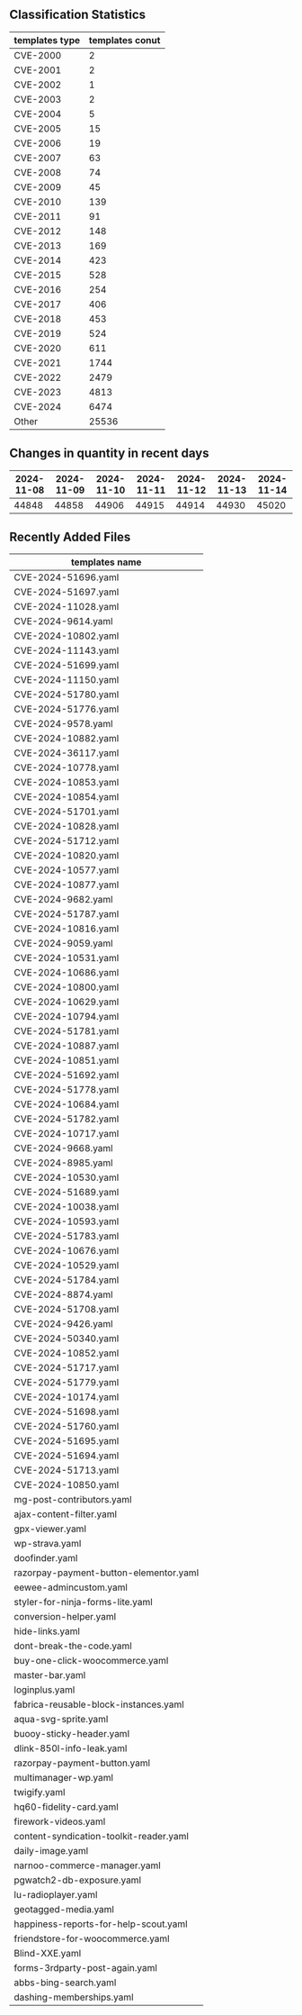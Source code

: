## Classification Statistics
| templates type | templates conut | 
| --- | --- |
| CVE-2000 | 2 |
| CVE-2001 | 2 |
| CVE-2002 | 1 |
| CVE-2003 | 2 |
| CVE-2004 | 5 |
| CVE-2005 | 15 |
| CVE-2006 | 19 |
| CVE-2007 | 63 |
| CVE-2008 | 74 |
| CVE-2009 | 45 |
| CVE-2010 | 139 |
| CVE-2011 | 91 |
| CVE-2012 | 148 |
| CVE-2013 | 169 |
| CVE-2014 | 423 |
| CVE-2015 | 528 |
| CVE-2016 | 254 |
| CVE-2017 | 406 |
| CVE-2018 | 453 |
| CVE-2019 | 524 |
| CVE-2020 | 611 |
| CVE-2021 | 1744 |
| CVE-2022 | 2479 |
| CVE-2023 | 4813 |
| CVE-2024 | 6474 |
| Other | 25536 |
## Changes in quantity in recent days
|2024-11-08 | 2024-11-09 | 2024-11-10 | 2024-11-11 | 2024-11-12 | 2024-11-13 | 2024-11-14|
|--- | ------ | ------ | ------ | ------ | ------ | ---|
|44848 | 44858 | 44906 | 44915 | 44914 | 44930 | 45020|
## Recently Added Files
| templates name | 
| --- |
| CVE-2024-51696.yaml |
| CVE-2024-51697.yaml |
| CVE-2024-11028.yaml |
| CVE-2024-9614.yaml |
| CVE-2024-10802.yaml |
| CVE-2024-11143.yaml |
| CVE-2024-51699.yaml |
| CVE-2024-11150.yaml |
| CVE-2024-51780.yaml |
| CVE-2024-51776.yaml |
| CVE-2024-9578.yaml |
| CVE-2024-10882.yaml |
| CVE-2024-36117.yaml |
| CVE-2024-10778.yaml |
| CVE-2024-10853.yaml |
| CVE-2024-10854.yaml |
| CVE-2024-51701.yaml |
| CVE-2024-10828.yaml |
| CVE-2024-51712.yaml |
| CVE-2024-10820.yaml |
| CVE-2024-10577.yaml |
| CVE-2024-10877.yaml |
| CVE-2024-9682.yaml |
| CVE-2024-51787.yaml |
| CVE-2024-10816.yaml |
| CVE-2024-9059.yaml |
| CVE-2024-10531.yaml |
| CVE-2024-10686.yaml |
| CVE-2024-10800.yaml |
| CVE-2024-10629.yaml |
| CVE-2024-10794.yaml |
| CVE-2024-51781.yaml |
| CVE-2024-10887.yaml |
| CVE-2024-10851.yaml |
| CVE-2024-51692.yaml |
| CVE-2024-51778.yaml |
| CVE-2024-10684.yaml |
| CVE-2024-51782.yaml |
| CVE-2024-10717.yaml |
| CVE-2024-9668.yaml |
| CVE-2024-8985.yaml |
| CVE-2024-10530.yaml |
| CVE-2024-51689.yaml |
| CVE-2024-10038.yaml |
| CVE-2024-10593.yaml |
| CVE-2024-51783.yaml |
| CVE-2024-10676.yaml |
| CVE-2024-10529.yaml |
| CVE-2024-51784.yaml |
| CVE-2024-8874.yaml |
| CVE-2024-51708.yaml |
| CVE-2024-9426.yaml |
| CVE-2024-50340.yaml |
| CVE-2024-10852.yaml |
| CVE-2024-51717.yaml |
| CVE-2024-51779.yaml |
| CVE-2024-10174.yaml |
| CVE-2024-51698.yaml |
| CVE-2024-51760.yaml |
| CVE-2024-51695.yaml |
| CVE-2024-51694.yaml |
| CVE-2024-51713.yaml |
| CVE-2024-10850.yaml |
| mg-post-contributors.yaml |
| ajax-content-filter.yaml |
| gpx-viewer.yaml |
| wp-strava.yaml |
| doofinder.yaml |
| razorpay-payment-button-elementor.yaml |
| eewee-admincustom.yaml |
| styler-for-ninja-forms-lite.yaml |
| conversion-helper.yaml |
| hide-links.yaml |
| dont-break-the-code.yaml |
| buy-one-click-woocommerce.yaml |
| master-bar.yaml |
| loginplus.yaml |
| fabrica-reusable-block-instances.yaml |
| aqua-svg-sprite.yaml |
| buooy-sticky-header.yaml |
| dlink-850l-info-leak.yaml |
| razorpay-payment-button.yaml |
| multimanager-wp.yaml |
| twigify.yaml |
| hq60-fidelity-card.yaml |
| firework-videos.yaml |
| content-syndication-toolkit-reader.yaml |
| daily-image.yaml |
| narnoo-commerce-manager.yaml |
| pgwatch2-db-exposure.yaml |
| lu-radioplayer.yaml |
| geotagged-media.yaml |
| happiness-reports-for-help-scout.yaml |
| friendstore-for-woocommerce.yaml |
| Blind-XXE.yaml |
| forms-3rdparty-post-again.yaml |
| abbs-bing-search.yaml |
| dashing-memberships.yaml |
